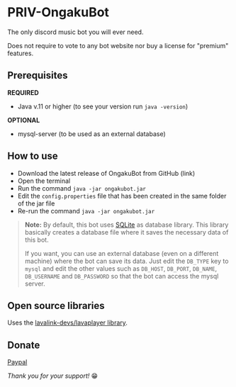 # PRIV-OngakuBot
The only discord music bot you will ever need.

Does not require to vote to any bot website nor buy a license for "premium" features.

## Prerequisites
**REQUIRED**
- Java v.11 or higher (to see your version run `java -version`)

**OPTIONAL**
- mysql-server (to be used as an external database)


## How to use
- Download the latest release of OngakuBot from GitHub (link)
- Open the terminal
- Run the command `java -jar ongakubot.jar`
- Edit the `config.properties` file that has been created in the same folder of the jar file
- Re-run the command `java -jar ongakubot.jar`

> **Note:** By default, this bot uses [SQLite](https://www.sqlite.org/index.html) as database library. This library basically
> creates a database file where it saves the necessary data of this bot.
> 
> If you want, you can use an external database (even on a different machine) where the bot can save its data. Just edit
> the `DB_TYPE` key to `mysql` and edit the other values such as `DB_HOST`, `DB_PORT`, `DB_NAME`, `DB_USERNAME` and `DB_PASSWORD`
> so that the bot can access the mysql server.


## Open source libraries
Uses the [lavalink-devs/lavaplayer library](https://github.com/lavalink-devs/lavaplayer).

## Donate
[Paypal](https://paypal.me/LeonardoPantani)

*Thank you for your support!* 😁